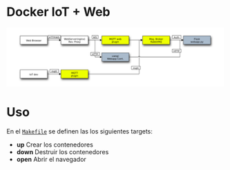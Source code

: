 # Docker IoT + Web

![Esquema](./docs/diag.png)

# Uso

En el [`Makefile`](./Makefile) se definen las los siguientes targets:

* **up** Crear los contenedores
* **down** Destruir los contenedores
* **open** Abrir el navegador

